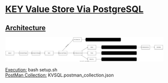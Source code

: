 # <u> KEY Value Store Via PostgreSQL </u>

## <u> Architecture </u>
<img src="architecture.svg"></img>

<u>Execution:</u> bash setup.sh <br>
<u>PostMan Collection:</u> KVSQL.postman_collection.json